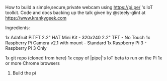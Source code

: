 How to build a simple,secure,private webcam using https://pi.pe/ 's IoT toolkit.
Code and docs backing up the talk given by @steely-glint at https://www.krankygeek.com

Ingredients:

 1x Adafruit PiTFT 2.2" HAT Mini Kit - 320x240 2.2" TFT - No Touch 
 1x Raspberry Pi Camera v2.1 with mount - Standard 
 1x Raspberry Pi 3 - Raspberry Pi 3 Only 

 1x git repo (cloned from here)
 1x copy of |pipe|'s IoT beta to run on the Pi
 1x or more Chrome browsers

1) Build the pi 




